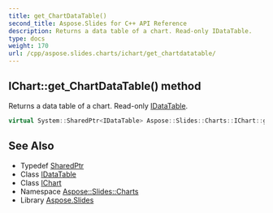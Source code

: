 ```yaml
---
title: get_ChartDataTable()
second_title: Aspose.Slides for C++ API Reference
description: Returns a data table of a chart. Read-only IDataTable.
type: docs
weight: 170
url: /cpp/aspose.slides.charts/ichart/get_chartdatatable/
---
```

## IChart::get_ChartDataTable() method


Returns a data table of a chart. Read-only [IDataTable](../../idatatable/).

```cpp
virtual System::SharedPtr<IDataTable> Aspose::Slides::Charts::IChart::get_ChartDataTable()=0
```

## See Also

* Typedef [SharedPtr](../../system/sharedptr/)
* Class [IDataTable](../idatatable/)
* Class [IChart](./)
* Namespace [Aspose::Slides::Charts](../)
* Library [Aspose.Slides](../../)